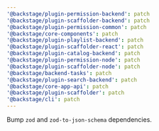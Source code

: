 ```yaml
---
'@backstage/plugin-permission-backend': patch
'@backstage/plugin-scaffolder-backend': patch
'@backstage/plugin-permission-common': patch
'@backstage/core-components': patch
'@backstage/plugin-playlist-backend': patch
'@backstage/plugin-scaffolder-react': patch
'@backstage/plugin-catalog-backend': patch
'@backstage/plugin-permission-node': patch
'@backstage/plugin-scaffolder-node': patch
'@backstage/backend-tasks': patch
'@backstage/plugin-search-backend': patch
'@backstage/core-app-api': patch
'@backstage/plugin-scaffolder': patch
'@backstage/cli': patch
---
```


Bump `zod` and `zod-to-json-schema` dependencies.
